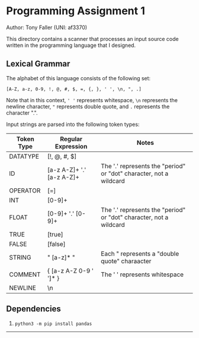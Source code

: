 # Programming Assignment 1
Author: Tony Faller (UNI: af3370)

This directory contains a scanner that processes an input source code written in the programming language that I designed. 

## Lexical Grammar
The alphabet of this language consists of the following set: 
```
[A-Z, a-z, 0-9, !, @, #, $, =, {, }, ' ', \n, ", .]
```
Note that in this context, `' '` represents whitespace, `\n` represents the newline character, `"` represents double quote, and `.` represents the character ".".

Input strings are parsed into the following token types:

| Token Type | Regular Expression        | Notes                                                              |
|------------|---------------------------|--------------------------------------------------------------------|
| DATATYPE   | [!, @, #, $]              |                                                                    |
| ID         | [a-z A-Z]+ '.' [a-z A-Z]+ | The '.' represents the "period" or "dot" character, not a wildcard |
| OPERATOR   | [=]                       |                                                                    |
| INT        | [0-9]+                    |                                                                    |
| FLOAT      | [0-9]+ '.' [0-9]+         | The '.' represents the "period" or "dot" character, not a wildcard |
| TRUE       | [true]                    |                                                                    |
| FALSE      | [false]                   |                                                                    |
| STRING     | " [a-z]* "                | Each " represents a "double quote" charaacter                      |
| COMMENT    | { [a-z A-Z 0-9 ' ']* }    | The ' ' represents whitespace                                      |
| NEWLINE    | \n                        |                                                                    |

## Dependencies
1. `python3 -m pip install pandas`

----
